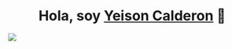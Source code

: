 <div align="center">
<h1 align="center">Hola, soy <a href="www.linkedin.com/in/yeisoncalderon">Yeison Calderon</a> 👋</h1>
</div>
<img src="https://imgur.com/QGxa5uK.png"> 



<!--
**Sonyei888/Sonyei888** is a ✨ _special_ ✨ repository because its `README.md` (this file) appears on your GitHub profile.

Here are some ideas to get you started:

- 🔭 I’m currently working on ...
- 🌱 I’m currently learning ...
- 👯 I’m looking to collaborate on ...
- 🤔 I’m looking for help with ...
- 💬 Ask me about ...
- 📫 How to reach me: ...
- 😄 Pronouns: ...
- ⚡ Fun fact: ...
-->
